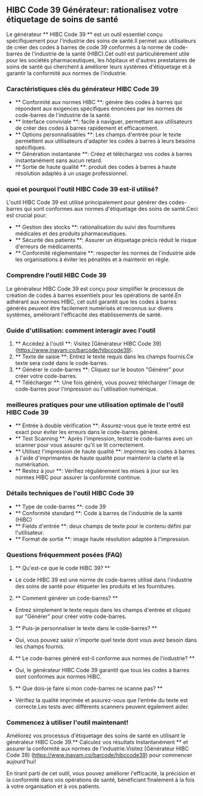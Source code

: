 ## HIBC Code 39 Générateur: rationalisez votre étiquetage de soins de santé

Le générateur ** HIBC Code 39 ** est un outil essentiel conçu spécifiquement pour l'industrie des soins de santé.Il permet aux utilisateurs de créer des codes à barres de code 39 conformes à la norme de code-barres de l'industrie de la santé (HIBC).Cet outil est particulièrement utile pour les sociétés pharmaceutiques, les hôpitaux et d'autres prestataires de soins de santé qui cherchent à améliorer leurs systèmes d'étiquetage et à garantir la conformité aux normes de l'industrie.

### Caractéristiques clés du générateur HIBC Code 39

- ** Conformité aux normes HIBC **: génère des codes à barres qui répondent aux exigences spécifiques énoncées par les normes de code-barres de l'industrie de la santé.
- ** Interface conviviale **: facile à naviguer, permettant aux utilisateurs de créer des codes à barres rapidement et efficacement.
- ** Options personnalisables **: Les champs d'entrée pour le texte permettent aux utilisateurs d'adapter les codes à barres à leurs besoins spécifiques.
- ** Génération instantanée **: Créez et téléchargez vos codes à barres instantanément sans aucun retard.
- ** Sortie de haute qualité **: produit des codes à barres à haute résolution adaptés à un usage professionnel.

### quoi et pourquoi l'outil HIBC Code 39 est-il utilisé?

L'outil HIBC Code 39 est utilisé principalement pour générer des codes-barres qui sont conformes aux normes d'étiquetage des soins de santé.Ceci est crucial pour:

- ** Gestion des stocks **: rationalisation du suivi des fournitures médicales et des produits pharmaceutiques.
- ** Sécurité des patients **: Assurer un étiquetage précis réduit le risque d'erreurs de médicaments.
- ** Conformité réglementaire **: respecter les normes de l'industrie aide les organisations à éviter les pénalités et à maintenir en règle.

### Comprendre l'outil HIBC Code 39

Le générateur HIBC Code 39 est conçu pour simplifier le processus de création de codes à barres essentiels pour les opérations de santé.En adhérant aux normes HIBC, cet outil garantit que les codes à barres générés peuvent être facilement numérisés et reconnus sur divers systèmes, améliorant l'efficacité des établissements de santé.

### Guide d'utilisation: comment interagir avec l'outil

1. ** Accédez à l'outil **: Visitez [Générateur HIBC Code 39] (https://www.inayam.co/barcode/hibccode39).
2. ** Texte de saisie **: Entrez le texte requis dans les champs fournis.Ce texte sera codé dans le code-barres.
3. ** Générer le code-barres **: Cliquez sur le bouton "Générer" pour créer votre code-barres.
4. ** Télécharger **: Une fois généré, vous pouvez télécharger l'image de code-barres pour l'impression ou l'utilisation numérique.

### meilleures pratiques pour une utilisation optimale de l'outil HIBC Code 39

- ** Entrée à double vérification **: Assurez-vous que le texte entré est exact pour éviter les erreurs dans le code-barres généré.
- ** Test Scanning **: Après l'impression, testez le code-barres avec un scanner pour vous assurer qu'il se lit correctement.
- ** Utilisez l'impression de haute qualité **: imprimez les codes à barres à l'aide d'imprimantes de haute qualité pour maintenir la clarté et la numérisation.
- ** Restez à jour **: Vérifiez régulièrement les mises à jour sur les normes HIBC pour assurer la conformité continue.

### Détails techniques de l'outil HIBC Code 39

- ** Type de code-barres **: code 39
- ** Conformité standard **: Code à barres de l'industrie de la santé (HIBC)
- ** Fields d'entrée **: deux champs de texte pour le contenu défini par l'utilisateur.
- ** Format de sortie **: image haute résolution adaptée à l'impression.

### Questions fréquemment posées (FAQ)

1. ** Qu'est-ce que le code HIBC 39? **
- Le code HIBC 39 est une norme de code-barres utilisé dans l'industrie des soins de santé pour étiqueter les produits et les fournitures.

2. ** Comment générer un code-barres? **
- Entrez simplement le texte requis dans les champs d'entrée et cliquez sur "Générer" pour créer votre code-barres.

3. ** Puis-je personnaliser le texte dans le code-barres? **
- Oui, vous pouvez saisir n'importe quel texte dont vous avez besoin dans les champs fournis.

4. ** Le code-barres généré est-il conforme aux normes de l'industrie? **
- Oui, le générateur HIBC Code 39 garantit que tous les codes à barres sont conformes aux normes HIBC.

5. ** Que dois-je faire si mon code-barres ne scanne pas? **
- Vérifiez la qualité imprimée et assurez-vous que l'entrée du texte est correcte.Les tests avec différents scanners peuvent également aider.

### Commencez à utiliser l'outil maintenant!

Améliorez vos processus d'étiquetage des soins de santé en utilisant le générateur HIBC Code 39.** Calculez vos résultats Instantanément ** et assurer la conformité aux normes de l'industrie.Visitez [Générateur HIBC Code 39] (https://www.inayam.co/barcode/hibccode39) pour commencer aujourd'hui!

En tirant parti de cet outil, vous pouvez améliorer l'efficacité, la précision et la conformité dans vos opérations de santé, bénéficiant finalement à la fois à votre organisation et à vos patients.